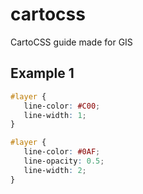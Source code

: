 # cartocss

CartoCSS guide made for GIS

## Example 1

```css
#layer {
   line-color: #C00;
   line-width: 1;
}

#layer {
   line-color: #0AF;
   line-opacity: 0.5;
   line-width: 2;
}
```
